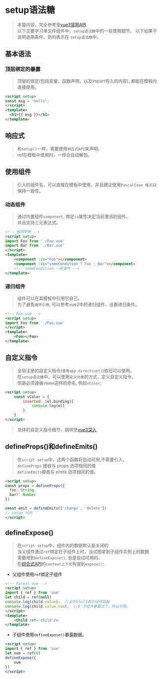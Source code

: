 # setup语法糖
> 本篇内容，完全参考至[vue3官网API](https://cn.vuejs.org/api/).  
> 以下主要学习单文件组件中，`setup语法糖`中的一些使用细节。 
> 以下如果不说明适用条件，则均表示在 `setup语法糖`中。
## 基本语法
### 顶层绑定的暴露
> 顶层的绑定(包括变量，函数声明，以及import导入的内容), 都能在模板内直接使用。
```html
<script setup>
const msg = 'hello';
</script>
<template>
  <h1>{{ msg }}</h1>
</template>
```

## 响应式
> 和`setup()`一样，需要使用`响应式API`来声明。   
> ref在模板中使用时，一样会自动解包。

## 使用组件
> 引入的组件名，可以直接在模板中使用，并且建议使用`PascalCase 格式`以保持一致性。

### 动态组件
> 通过内置组件`component`, 绑定`is`属性决定当前激活的组件。  
> 并且支持三元表达式。
```html
<!-- 官网举例 -->
<script setup>
import Foo from './Foo.vue'
import Bar from './Bar.vue'
</script>
<template>
	<component :is="Foo"></component>
	<component :is="someCondition ? Foo : Bar"></component>  
	<!-- someCondition 一些条件 -->
</template>
```

### 递归组件
> 组件可以在其模板中引用它自己。  
> 为了避免`循环引用`, 可以参考vue2中的递归组件，设置递归条件。
```html
<!-- Foo.vue -->
<script setup>
import Foo from './Foo.vue'
</script>
<template>
	<Foo></Foo>
</template>
```

## 自定义指令
> 全局注册的自定义指令(`使用app.directive()`)依旧可以使用。  
> 在`setup语法糖`中，可以使用`定义对象`的方式，定义自定义指令。  
> 但是必须遵循`vName`这样的命名, 例如`vColor`;
```html
<script setup>
	const vColor = {
		inserted: (el,binding){
			console.log(el)
		}
	}
</script>
```
> 具体的自定义指令细节，跳转至[vue3深入](./deep)

## defineProps()和defineEmits()
> 在`script setup`中，这两个函数将自动可用,不需要引入。  
> `defineProps` 接收与 props 选项相同的值  
> `defineEmits`接收与 emits 选项相同的值。
```html
<script setup>
const props = defineProps({
  foo: String,
  bar?: Number
})

const emit = defineEmits(['change', 'delete'])
// setup 代码
</script>
```
## defineExpose()
> 在`script setup`中，组件内的数据默认是关闭的  
> 当父组件通过`ref`绑定在子组件上时，当试图拿到子组件实例上的数据  
> 需要用到`defineExpose()`, 也是自动可用的。  
> 在[组合式API](./API-setup)的`context上下文`有提到`expose()`;
- 父组件使用`ref`绑定子组件
```html
<!-- Parent.vue -->
<script setup>
import { ref } from 'vue'
let child = ref(null)
console.log(child.value);  //此时child表示组件容器
console.log(child.value.num);  //0 子组件暴露过了，所以可用。
</script>
<template>
	<Child ref='child'/>
</template>
```
- 子组件使用`defineExpose()`暴露数据。
```html
<script setup>
import { ref } from 'vue'
let num = ref(0)
defineExpose({
	num
})
</script>
```
